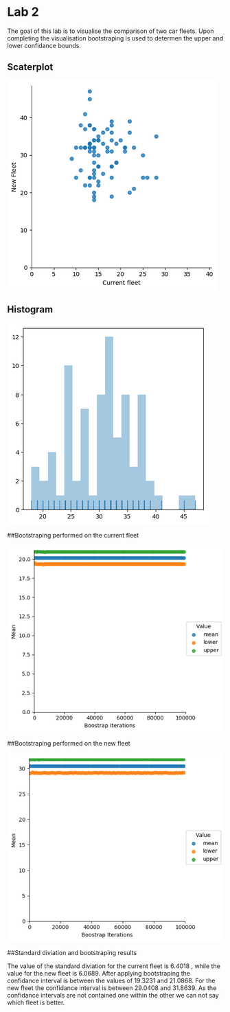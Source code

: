 # Lab 2

The goal of this lab is to visualise the comparison of two car fleets. Upon completing the visualisation bootstraping is used to determen the upper and lower confidance bounds.

## Scaterplot

![logo](./scaterplot.png?raw=true)

## Histogram

![logo](./histogram.png?raw=true)

##Bootstraping performed on the current fleet

![logo](./bootstrap_confidence_current.png?raw=true)

##Bootstraping performed on the new fleet

![logo](./bootstrap_confidence_new.png?raw=true)



##Standard diviation and bootstraping results

The value of the standard diviation for the current fleet is 6.4018 , while the value for the new fleet is 6.0689. After applying bootstraping the confidance interval is between the values of 19.3231 and 21.0868. For the new fleet the confidance interval is between 29.0408 and 31.8639. As the confidance intervals are not contained one within the other we can not say which fleet is better.

